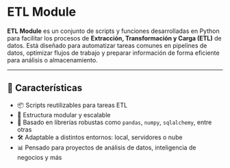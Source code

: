 # ETL Module

**ETL Module** es un conjunto de scripts y funciones desarrolladas en Python para facilitar los procesos de **Extracción, Transformación y Carga (ETL)** de datos. Está diseñado para automatizar tareas comunes en pipelines de datos, optimizar flujos de trabajo y preparar información de forma eficiente para análisis o almacenamiento.

---

## 🚀 Características

- 📦 Scripts reutilizables para tareas ETL
- 🔁 Estructura modular y escalable
- 🐍 Basado en librerías robustas como `pandas`, `numpy`, `sqlalchemy`, entre otras
- 🛠️ Adaptable a distintos entornos: local, servidores o nube
- 📊 Pensado para proyectos de análisis de datos, inteligencia de negocios y más
